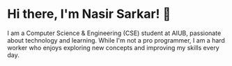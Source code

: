 # Hi there, I'm Nasir Sarkar! 👋

I am a Computer Science & Engineering (CSE) student at AIUB, passionate about technology and learning. While I'm not a pro programmer, I am a hard worker who enjoys exploring new concepts and improving my skills every day.
